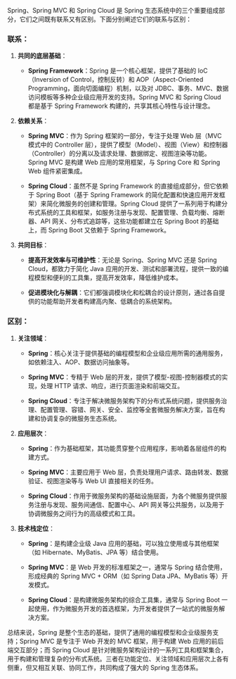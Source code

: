 Spring、Spring MVC 和 Spring Cloud 是 Spring 生态系统中的三个重要组成部分，它们之间既有联系又有区别。下面分别阐述它们的联系与区别：

### 联系：

1. **共同的底层基础**：
   - **Spring Framework**：Spring 是一个核心框架，提供了基础的 IoC（Inversion of Control，控制反转）和 AOP（Aspect-Oriented Programming，面向切面编程）机制，以及对 JDBC、事务、MVC、数据访问模板等多种企业级应用开发的支持。Spring MVC 和 Spring Cloud 都是基于 Spring Framework 构建的，共享其核心特性与设计理念。

2. **依赖关系**：
   - **Spring MVC**：作为 Spring 框架的一部分，专注于处理 Web 层（MVC 模式中的 Controller 层），提供了模型（Model）、视图（View）和控制器（Controller）的分离以及请求处理、数据绑定、视图渲染等功能。Spring MVC 是构建 Web 应用的常用框架，与 Spring Core 和 Spring Web 组件紧密集成。

   - **Spring Cloud**：虽然不是 Spring Framework 的直接组成部分，但它依赖于 Spring Boot（基于 Spring Framework 的简化配置和快速应用开发框架）来简化微服务的创建和管理。Spring Cloud 提供了一系列用于构建分布式系统的工具和框架，如服务注册与发现、配置管理、负载均衡、熔断器、API 网关、分布式追踪等，这些功能都建立在 Spring Boot 的基础上，而 Spring Boot 又依赖于 Spring Framework。

3. **共同目标**：
   - **提高开发效率与可维护性**：无论是 Spring、Spring MVC 还是 Spring Cloud，都致力于简化 Java 应用的开发、测试和部署流程，提供一致的编程模型和便利的工具集，提高开发效率，降低维护成本。

   - **促进模块化与解耦**：它们都强调模块化和松耦合的设计原则，通过各自提供的功能帮助开发者构建高内聚、低耦合的系统架构。

### 区别：

1. **关注领域**：
   - **Spring**：核心关注于提供基础的编程模型和企业级应用所需的通用服务，如依赖注入、AOP、数据访问抽象等。

   - **Spring MVC**：专精于 Web 层的开发，提供了模型-视图-控制器模式的实现，处理 HTTP 请求、响应，进行页面渲染和前端交互。

   - **Spring Cloud**：专注于解决微服务架构下的分布式系统问题，提供服务治理、配置管理、容错、网关、安全、监控等全套微服务解决方案，旨在构建和协调复杂的微服务生态系统。

2. **应用层次**：
   - **Spring**：作为基础框架，其功能贯穿整个应用程序，影响着各层组件的构建方式。

   - **Spring MVC**：主要应用于 Web 层，负责处理用户请求、路由转发、数据验证、视图渲染等与 Web UI 直接相关的任务。

   - **Spring Cloud**：作用于微服务架构的基础设施层面，为各个微服务提供服务注册与发现、服务间通信、配置中心、API 网关等公共服务，以及用于协调微服务之间行为的高级模式和工具。

3. **技术栈定位**：
   - **Spring**：是构建企业级 Java 应用的基础，可以独立使用或与其他框架（如 Hibernate、MyBatis、JPA 等）结合使用。

   - **Spring MVC**：是 Web 开发的标准框架之一，通常与 Spring 结合使用，形成经典的 Spring MVC + ORM（如 Spring Data JPA、MyBatis 等）开发模式。

   - **Spring Cloud**：是构建微服务架构的综合工具集，通常与 Spring Boot 一起使用，作为微服务开发的首选框架，为开发者提供了一站式的微服务解决方案。

总结来说，Spring 是整个生态的基础，提供了通用的编程模型和企业级服务支持；Spring MVC 是专注于 Web 开发的 MVC 框架，用于构建 Web 应用的前后端交互部分；而 Spring Cloud 是针对微服务架构设计的一系列工具和框架集合，用于构建和管理复杂的分布式系统。三者在功能定位、关注领域和应用层次上各有侧重，但又相互关联、协同工作，共同构成了强大的 Spring 生态体系。